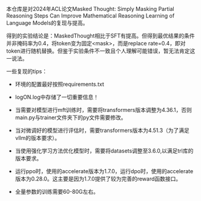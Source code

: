 本仓库是对2024年ACL论文Masked Thought: Simply Masking Partial Reasoning Steps Can Improve Mathematical Reasoning Learning of Language Models的复现与提高。

得到的实验结论是：MaskedThought相比于SFT有提高。但得到最优结果的条件并非掩码率为0.4，将token变为固定\<mask\>，而是replace rate=0.4，即对token进行随机替换。但鉴于实验条件不一致且个人理解可能错误，暂无法肯定这一说法。

一些复现的tips：

- 环境的配置最好按照requirements.txt
- logON.log中存储了一切重要信息！

- 当需要对模型进行mft训练时，需要将transformers版本调整为4.36.1，否则main.py与trainer文件夹下的py文件需要修改。
- 当对微调好的模型进行评估时，需要transformers版本为4.51.3（为了满足vllm的版本要求）。
- 当使用强化学习方法优化模型时，需要将datasets调整至3.6.0,以满足trl库的版本要求。
- 运行ppo时，使用的accelerate版本为1.7.0，运行dpo时，使用的accelerate版本为0.28.0。这主要是因为1.7.0提供了较为完善的reward函数接口。
- 全量参数的训练需要60-80G左右。

